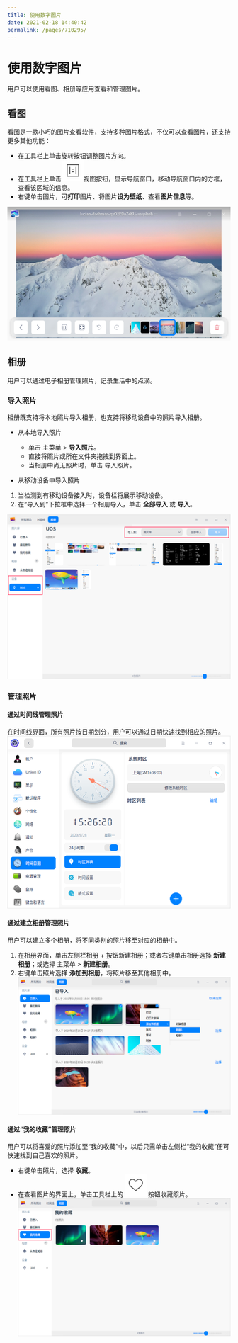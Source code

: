 ```yaml
---
title: 使用数字图片
date: 2021-02-18 14:40:42
permalink: /pages/710295/
---
```

# 使用数字图片

用户可以使用看图、相册等应用查看和管理图片。

## 看图

看图是一款小巧的图片查看软件，支持多种图片格式，不仅可以查看图片，还支持更多其他功能：

- 在工具栏上单击旋转按钮调整图片方向。
- 在工具栏上单击![icon](fig/adaptimage.svg)视图按钮，显示导航窗口，移动导航窗口内的方框，查看该区域的信息。
- 右键单击图片，可**打印**图片、将图片**设为壁纸**、查看**图片信息**等。

![image](fig/main.png)

## 相册

用户可以通过电子相册管理照片，记录生活中的点滴。

### 导入照片

相册既支持将本地照片导入相册，也支持将移动设备中的照片导入相册。
- 从本地导入照片
   - 单击 主菜单 >  **导入照片**。
   - 直接将照片或所在文件夹拖拽到界面上。
   - 当相册中尚无照片时，单击 导入照片。

- 从移动设备中导入照片
1. 当检测到有移动设备接入时，设备栏将展示移动设备。
2. 在“导入到”下拉框中选择一个相册导入，单击 **全部导入** 或 **导入**。

![album](fig/export.png)

### 管理照片

#### 通过时间线管理照片

在时间线界面，所有照片按日期划分，用户可以通过日期快速找到相应的照片。
![album](fig/time.png)

#### 通过建立相册管理照片

用户可以建立多个相册，将不同类别的照片移至对应的相册中。

1. 在相册界面，单击左侧栏相册 + 按钮新建相册；或者右键单击相册选择 **新建相册**；或选择 主菜单 > **新建相册**。
2. 右键单击照片选择 **添加到相册**，将照片移至其他相册中。
![album](fig/move.png)

#### 通过“我的收藏”管理照片

用户可以将喜爱的照片添加至“我的收藏”中，以后只需单击左侧栏“我的收藏”便可快速找到自己喜欢的照片。

+ 右键单击照片，选择 **收藏**。
+ 在查看图片的界面上，单击工具栏上的 ![album](fig/collect.svg) 按钮收藏照片。
![album](fig/favorite.png)



